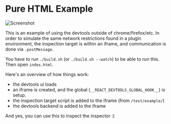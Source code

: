 # Pure HTML Example

![Screenshot](/images/plain-shell.png)

This is an example of using the devtools outside of chrome/firefox/etc. In
order to simulate the same network restrictions found in a plugin environment,
the inspection target is within an iframe, and communication is done via
`.postMessage`.

You have to run `./build.sh` (or `./build.sh --watch`) to be able to run this. Then
open `index.html`.

Here's an overview of how things work:

- the devtools ui loads
- an iframe is created, and the global (`__REACT_DEVTOOLS_GLOBAL_HOOK__`) is
  setup.
- the inspection target script is added to the iframe (from `/test/example/`)
- the devtools backend is added to the iframe

And yes, you can use this to inspect the inspector :)
